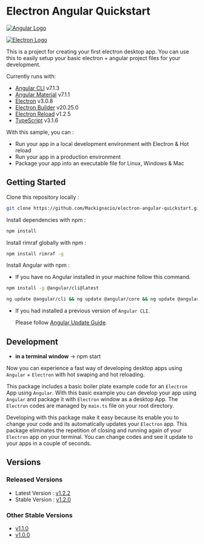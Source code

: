 # Electron Angular Quickstart

[![Angular Logo](https://cdn.colorlib.com/wp/wp-content/uploads/sites/2/angular-logo.png)](https://angular.io/)

[![Electron Logo](https://electronjs.org/images/electron-logo.svg)](https://electron.atom.io/)

This is a project for creating your first electron desktop app. You can use this to easily setup your basic electron + angular project files for your development.

Currently runs with:

- [Angular CLI](https://github.com/angular/angular-cli) v7.1.3
- [Angular Material](https://github.com/angular/angular-cli) v7.1.1
- [Electron](https://github.com/electron/electron/tree/v2.0.5) v3.0.8
- [Electron Builder](https://github.com/electron-userland/electron-builder/tree/v20.25.0) v20.25.0
- [Electron Reload](https://github.com/yan-foto/electron-reload) v1.2.5
- [TypeScript](https://github.com/Microsoft/TypeScript) v3.1.6

With this sample, you can :

- Run your app in a local development environment with Electron & Hot reload
- Run your app in a production environment
- Package your app into an executable file for Linux, Windows & Mac

## Getting Started

Clone this repository locally :

```bash or cmd
git clone https://github.com/Mackignacio/electron-angular-quickstart.git
```

Install dependencies with npm :

```bash or cmd
npm install
```

Install rimraf globally with npm :

```bash or cmd
npm install rimraf -g
```

Install Angular with npm :

- If you have no Angular installed in your machine follow this command.

```bash or cmd
npm install -g @angular/cli@latest
```

```bash or cmd
ng update @angular/cli && ng update @angular/core && ng update @angular/material
```

- If you had installed a previous version of `Angular CLI`.

  Please follow [Angular Update Guide](https://update.angular.io/).

## Development

- **in a terminal window** -> npm start

Now you can experience a fast way of developing desktop apps using `Angular` + `Electron` with hot swaping and hot reloading.

This package includes a basic boiler plate example code for an `Electron` App using `Angular`. With this basic example you can develop your app using `Angular` and package it with `Electron` window as a desktop App. The `Electron` codes are managed by `main.ts` file on your root directory.

Developing with this package make it easy because its enable you to change your code and its automatically updates your `Electron` app. This package eliminates the repetition of closing and running again of your `Electron` app on your terminal. You can change codes and see it update to your apps in a couple of seconds.

## Versions

### Released Versions

- Latest Version : [v1.2.2](https://github.com/Mackignacio/electron-angular-quickstart/tree/v1.2.2)
- Stable Version : [v1.2.0](https://github.com/Mackignacio/electron-angular-quickstart/tree/v1.2.0)

### Other Stable Versions

- [v1.1.0](https://github.com/Mackignacio/electron-angular-quickstart/tree/v1.1.0)
- [v1.0.0](https://github.com/Mackignacio/electron-angular-quickstart/tree/v1.0.0)
